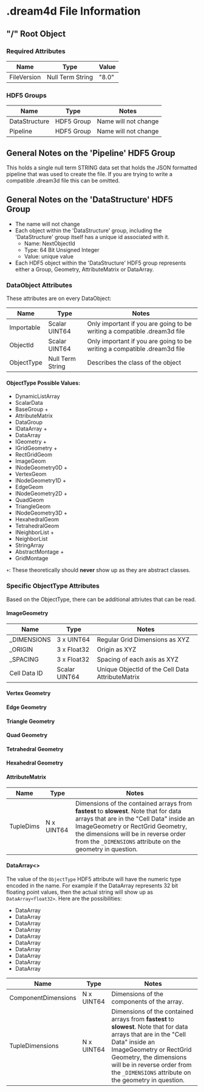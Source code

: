 # .dream4d File Information


## "/" Root Object

### Required Attributes

|  Name | Type  | Value |
|-------|-------|-------|
| FileVersion | Null Term String | "8.0" |

### HDF5 Groups

|  Name         |  Type      | Notes                |
|---------------|------------|----------------------|
| DataStructure | HDF5 Group | Name will not change |
| Pipeline      | HDF5 Group | Name will not change |

## General Notes on the 'Pipeline' HDF5 Group

This holds a single null term STRING data set that holds the JSON formatted pipeline that was used to create the file. If you are trying to write a compatible .dream3d file this can be omitted.

## General Notes on the 'DataStructure' HDF5 Group

- The name will not change
- Each object within the 'DataStructure' group, including the 'DataStructure' group itself has a unique id associated with it.
    - Name: NextObjectId
    - Type: 64 Bit Unsigned Integer
    - Value: unique value
- Each HDF5 object within the 'DataStructure' HDF5 group represents either a Group, Geometry, AttributeMatrix or DataArray.

### DataObject Attributes

These attributes are on every DataObject:

|  Name         |  Type      | Notes                |
|---------------|------------|----------------------|
| Importable    | Scalar UINT64 | Only important if you are going to be writing a compatible .dream3d file |
| ObjectId      | Scalar UINT64 | Only important if you are going to be writing a compatible .dream3d file |
| ObjectType    | Null Term String | Describes the class of the object |


#### ObjectType Possible Values:

- DynamicListArray
- ScalarData
- BaseGroup +
- AttributeMatrix
- DataGroup
- IDataArray +
- DataArray
- IGeometry +
- IGridGeometry +
- RectGridGeom
- ImageGeom
- INodeGeometry0D +
- VertexGeom
- INodeGeometry1D +
- EdgeGeom
- INodeGeometry2D +
- QuadGeom
- TriangleGeom
- INodeGeometry3D +
- HexahedralGeom
- TetrahedralGeom
- INeighborList +
- NeighborList
- StringArray
- AbstractMontage +
- GridMontage

`+`: These theoretically should **never** show up as they are abstract classes.

### Specific ObjectType Attributes

Based on the ObjectType, there can be additional attriutes that can be read.

#### ImageGeometry

|  Name         |  Type      | Notes                |
|---------------|------------|----------------------|
| \_DIMENSIONS  | 3 x UINT64 | Regular Grid Dimensions as XYZ |
| \_ORIGIN      | 3 x Float32 | Origin as XYZ |
| \_SPACING     | 3 x Float32 | Spacing of each axis as XYZ |
| Cell Data ID  | Scalar UINT64 | Unique ObjectId of the Cell Data AttributeMatrix |

#### Vertex Geometry

#### Edge Geometry

#### Triangle Geometry

#### Quad Geometry

#### Tetrahedral Geometry

#### Hexahedral Geometry

#### AttributeMatrix

|  Name         |  Type      | Notes                |
|---------------|------------|----------------------|
| TupleDims     | N x UINT64 | Dimensions of the contained arrays from **fastest** to **slowest**. Note that for data arrays that are in the "Cell Data" inside an ImageGeometry or RectGrid Geometry, the dimensions will be in reverse order from the `_DIMENSIONS` attribute on the geometry in question. |

#### DataArray<>

The value of the `ObjectType` HDF5 attribute will have the numeric type encoded in the name. For example if the DataArray represents 32 bit floating point values, then the actual string will show up as `DataArray<float32>`. Here are the possibilities:

- DataArray<uint8>
- DataArray<int8>
- DataArray<uint16>
- DataArray<int16>
- DataArray<uint32>
- DataArray<int32>
- DataArray<uint64>
- DataArray<int64>
- DataArray<float32>
- DataArray<float64>

|  Name               |  Type      | Notes                |
|---------------------|------------|----------------------|
| ComponentDimensions | N x UINT64 | Dimensions of the components of the array. |
| TupleDimensions     | N x UINT64 | Dimensions of the contained arrays from **fastest** to **slowest**. Note that for data arrays that are in the "Cell Data" inside an ImageGeometry or RectGrid Geometry, the dimensions will be in reverse order from the `_DIMENSIONS` attribute on the geometry in question. |


